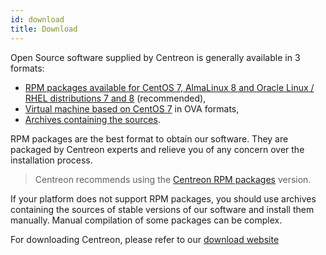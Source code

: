 ```yaml
---
id: download
title: Download
---
```


Open Source software supplied by Centreon is generally available in 3 formats:

* [RPM packages available for CentOS 7, AlmaLinux 8 and Oracle Linux / RHEL distributions 7 and 8](https://download.centreon.com) (recommended),
* [Virtual machine based on CentOS 7](https://download.centreon.com) in OVA formats,
* [Archives containing the sources](https://download.centreon.com).

RPM packages are the best format to obtain our software. They are packaged by Centreon experts and relieve
you of any concern over the installation process.

> Centreon recommends using the [Centreon RPM packages](installation-of-a-central-server/using-packages.md) version.

If your platform does not support RPM packages, you should use archives containing the sources of stable versions of
our software and install them manually. Manual compilation of some packages can be complex.

For downloading Centreon, please refer to our [download website](https://download.centreon.com)
